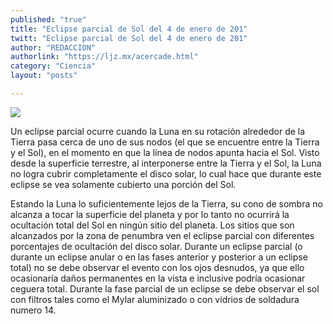 ```yaml
---
published: "true"
title: "Eclipse parcial de Sol del 4 de enero de 201"
twitt: "Eclipse parcial de Sol del 4 de enero de 201"
author: "REDACCION"
authorlink: "https://ljz.mx/acercade.html"
category: "Ciencia"
layout: "posts"

---
```

![](http://i.imgur.com/JV1GmiGm.png)

Un eclipse parcial ocurre cuando la Luna en su rotación alrededor de la Tierra pasa cerca de uno de sus nodos (el que se encuentre entre la Tierra y el Sol), en el momento en que la línea de nodos apunta hacia el Sol. Visto desde la superficie terrestre, al interponerse entre la Tierra y el Sol, la Luna no logra cubrir completamente el disco solar, lo cual hace que durante este eclipse se vea solamente cubierto una porción del Sol. 


  Estando la Luna lo suficientemente lejos de la Tierra, su cono de sombra no alcanza a tocar la superficie del planeta y por lo tanto no ocurrirá la ocultación total del Sol en ningún sitio del planeta. Los sitios que son alcanzados por la zona de penumbra ven el eclipse parcial con diferentes porcentajes de ocultación del disco solar. Durante un eclipse parcial (o durante un eclipse anular o en las fases anterior y posterior a un eclipse total) no se debe observar el evento con los ojos desnudos, ya que ello ocasionaría daños permanentes en la vista e inclusive podría ocasionar ceguera total. Durante la fase parcial de un eclipse se debe observar el sol con filtros tales como el Mylar aluminizado o con vidrios de soldadura numero 14. 


